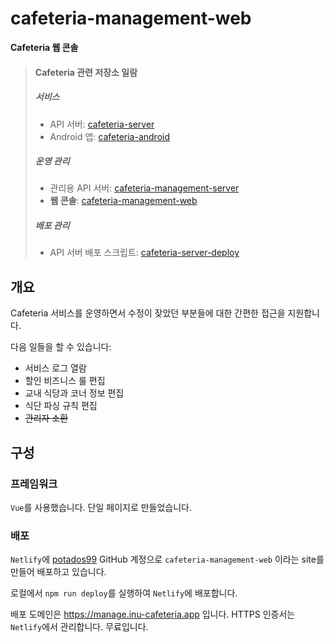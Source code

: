 # cafeteria-management-web

**Cafeteria 웹 콘솔**

> #### Cafeteria 관련 저장소 일람
>
> ##### 서비스
> - API 서버: [cafeteria-server](https://github.com/inu-appcenter/cafeteria-server)
> - Android 앱: [cafeteria-android](https://github.com/inu-appcenter/cafeteria-android)
>
> ##### 운영 관리
> - 관리용 API 서버: [cafeteria-management-server](https://github.com/inu-appcenter/cafeteria-management-server)
> - **웹 콘솔**: [cafeteria-management-web](https://github.com/inu-appcenter/cafeteria-management-web)
>
> ##### 배포 관리
> - API 서버 배포 스크립트: [cafeteria-server-deploy](https://github.com/inu-appcenter/cafeteria-server-deploy)

## 개요

Cafeteria 서비스를 운영하면서 수정이 잦았던 부분들에 대한 간편한 접근을 지원합니다.

다음 일들을 할 수 있습니다:

- 서비스 로그 열람
- 할인 비즈니스 룰 편집
- 교내 식당과 코너 정보 편집
- 식단 파싱 규칙 편집
- ~~관리자 소환~~ 

## 구성

### 프레임워크

`Vue`를 사용했습니다. 단일 페이지로 만들었습니다.

### 배포

`Netlify`에 [potados99](https://github.com/potados99) GitHub 계정으로 `cafeteria-management-web`
이라는 site를 만들어 배포하고 있습니다.

로컬에서 `npm run deploy`를 실행하여 `Netlify`에 배포합니다.

배포 도메인은 https://manage.inu-cafeteria.app 입니다. HTTPS 인증서는 `Netlify`에서 관리합니다. 무료입니다.
